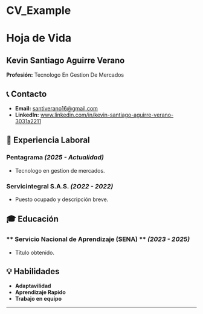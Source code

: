 # CV_Example
# Hoja de Vida

## Kevin Santiago Aguirre Verano 
**Profesión:** Tecnologo En Gestion De Mercados 



## 📞 Contacto

- **Email:** [santiverano16@gmail.com](mailto:santiverano16@gmail.com)
- **LinkedIn:** www.linkedin.com/in/kevin-santiago-aguirre-verano-3031a2211

## 🏢 Experiencia Laboral
### **Pentagrama** _(2025 - Actualidad)_
- Tecnologo en gestion de mercados.

### **Servicintegral S.A.S.** _(2O22 - 2022)_
- Puesto ocupado y descripción breve.

## 🎓 Educación
### ** Servicio Nacional de Aprendizaje (SENA) ** _(2023 - 2025)_
- Título obtenido.

## 💡 Habilidades
- **Adaptavilidad**
- **Aprendizaje Rapido**
- **Trabajo en equipo**

---
